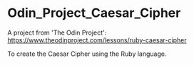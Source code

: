 # Odin_Project_Caesar_Cipher
A project from 'The Odin Project':
https://www.theodinproject.com/lessons/ruby-caesar-cipher

To create the Caesar Cipher using the Ruby language.
